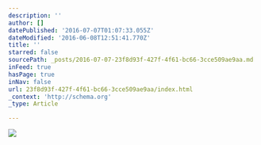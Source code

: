 ```yaml
---
description: ''
author: []
datePublished: '2016-07-07T01:07:33.055Z'
dateModified: '2016-06-08T12:51:41.770Z'
title: ''
starred: false
sourcePath: _posts/2016-07-07-23f8d93f-427f-4f61-bc66-3cce509ae9aa.md
inFeed: true
hasPage: true
inNav: false
url: 23f8d93f-427f-4f61-bc66-3cce509ae9aa/index.html
_context: 'http://schema.org'
_type: Article

---
```

![](https://the-grid-user-content.s3-us-west-2.amazonaws.com/efaeed6a-6000-436f-8b29-e00e92169041.jpg)